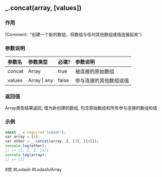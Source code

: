 ## \_.concat(array, \[values\])
### 作用
(Comment:: "创建一个新的数组，将数组与任何其他数组或值连接起来")

### 参数说明
|参数名|参数类型|必填?|参数说明|
|:-|:-|:-|:-|
|concat|Array|true|被连接的原始数组|
|values|Array \| any|false|参与连接的其他数组或值|

### 返回值
Array类型结果返回, 值为新创建的数组, 包含原始数组和所有参与连接的数组和值

### 示例
```javascript
const _ = require('lodash');
var array = [1];
var other = _.concat(array, 2, [3], [[4]]);
console.log(other);
// => [1, 2, 3, [4]]
console.log(array);
// => [1]
```

#库 #Lodash #Lodash/Array
